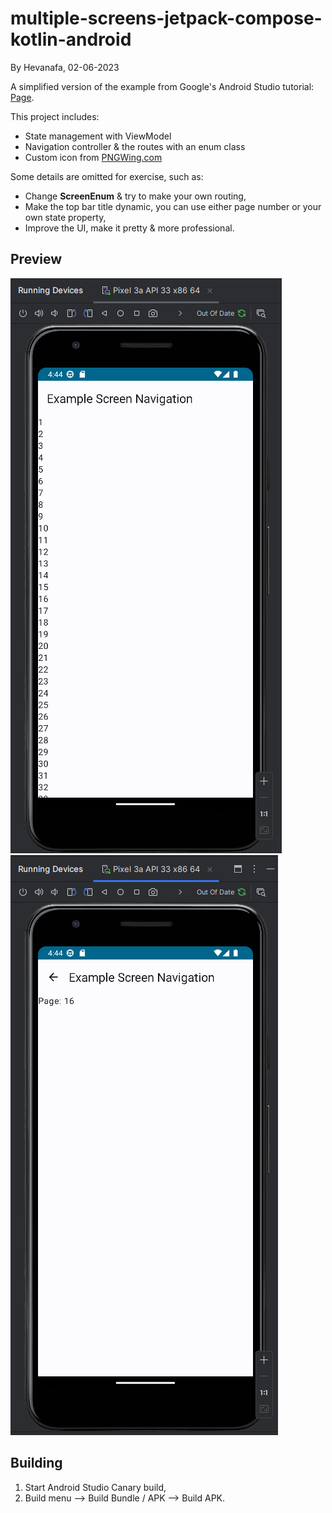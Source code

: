 # multiple-screens-jetpack-compose-kotlin-android

By Hevanafa, 02-06-2023

A simplified version of the example from Google's Android Studio tutorial: [Page](https://developer.android.com/codelabs/basic-android-kotlin-compose-navigation).

This project includes:
- State management with ViewModel
- Navigation controller & the routes with an enum class
- Custom icon from [PNGWing.com](https://www.pngwing.com/en/free-png-mwlpb)

Some details are omitted for exercise, such as:
- Change **ScreenEnum** & try to make your own routing,
- Make the top bar title dynamic, you can use either page number or your own state property,
- Improve the UI, make it pretty & more professional.

## Preview

![Starting Route](./preview_1.png)
![Other Route](./preview_2.png)

## Building

1. Start Android Studio Canary build,
2. Build menu --> Build Bundle / APK --> Build APK.
